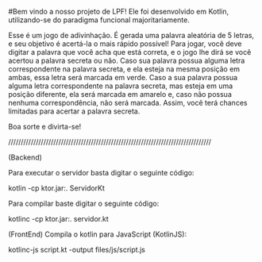 #Bem vindo a nosso projeto de LPF! Ele foi desenvolvido em Kotlin, utilizando-se do paradigma funcional majoritariamente.

Esse é um jogo de adivinhação. É gerada uma palavra aleatória de 5 letras, e seu objetivo é acertá-la o mais rápido possível!
Para jogar, você deve digitar a palavra que você acha que está correta, e o jogo lhe dirá se você acertou a palavra secreta ou não. 
Caso sua palavra possua alguma letra correspondente na palavra secreta, e ela esteja na mesma posição em ambas, essa letra 
será marcada em verde. Caso a sua palavra possua alguma letra correspondente na palavra secreta, mas esteja em uma posição diferente, ela
será marcada em amarelo e, caso não possua nenhuma correspondência, não será marcada. Assim, você terá chances limitadas para acertar a palavra secreta.

Boa sorte e divirta-se!


/////////////////////////////////////////////////////////////////////////////////


(Backend)

Para executar o servidor basta digitar o seguinte código:

kotlin -cp ktor.jar:. ServidorKt

Para compilar baste digitar o seguinte código:

kotlinc -cp ktor.jar:. servidor.kt

(FrontEnd)
Compila o kotlin para JavaScript (KotlinJS):

kotlinc-js script.kt -output files/js/script.js
